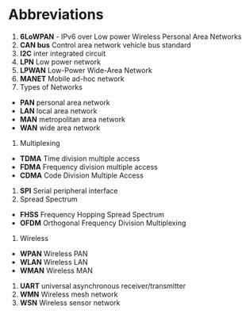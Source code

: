 # Abbreviations

1. **6LoWPAN** - IPv6 over Low power Wireless Personal Area Networks
1. **CAN bus** Control area network vehicle bus standard
1. **I2C** inter integrated circuit
1. **LPN** Low power network
1. **LPWAN** Low-Power Wide-Area Network
1. **MANET** Mobile ad-hoc network
1. Types of Networks
  - **PAN** personal area network
  - **LAN** local area network
  - **MAN** metropolitan area network
  - **WAN** wide area network
1. Multiplexing
  - **TDMA** Time division multiple access
  - **FDMA** Frequency division multiple access
  - **CDMA** Code Division Multiple Access
1. **SPI** Serial peripheral interface
1. Spread Spectrum
  - **FHSS** Frequency Hopping Spread Spectrum
  - **OFDM** Orthogonal Frequency Division Multiplexing
1. Wireless
  - **WPAN** Wireless PAN
  - **WLAN** Wireless LAN
  - **WMAN** Wireless MAN
1. **UART** universal asynchronous receiver/transmitter
1. **WMN** Wireless mesh network
1. **WSN** Wireless sensor network
